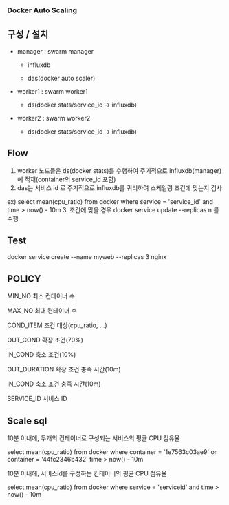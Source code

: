 ### Docker Auto Scaling

## 구성 / 설치
  * manager : swarm manager

    + influxdb

    + das(docker auto scaler)

  * worker1 : swarm worker1

    + ds(docker stats/service_id -> influxdb)

  * worker2 : swarm worker2

    + ds(docker stats/service_id -> influxdb)

## Flow
1. worker 노드들은 ds(docker stats)를 수행하여 주기적으로 influxdb(manager) 에 적재(container의 service_id 포함)  
2. das는 서비스 id 로 주기적으로 influxdb를 쿼리하여 스케일링 조건에 맞는지 검사

  ex) select mean(cpu_ratio) from docker where service = 'service_id' and time > now() - 10m
3. 조건에 맞을 경우 docker service update --replicas n 를 수행

## Test 
docker service create --name myweb --replicas 3 nginx



## POLICY

MIN_NO		최소 컨테이너 수

MAX_NO		최대 컨테이너 수

COND_ITEM	조건 대상(cpu_ratio, ...)

OUT_COND	확장 조건(70%)

IN_COND		축소 조건(10%)

OUT_DURATION	확장 조건 충족 시간(10m)

IN_COND		축소 조건 충족 시간(10m)

SERVICE_ID	서비스 ID


## Scale sql

10분 이내에, 두개의 컨테이너로 구성되는 서비스의 평균 CPU 점유율

select mean(cpu_ratio) from docker where container = '1e7563c03ae9' or container = '44fc2346b432' time > now() - 10m

10분 이내에, 서비스id를 구성하는 컨테이너의 평균 CPU 점유율

select mean(cpu_ratio) from docker where service = 'serviceid' and time > now() - 10m
